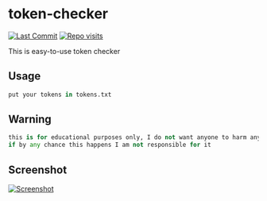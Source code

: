 # token-checker
[![Last Commit](https://img.shields.io/github/last-commit/flowitoo/token-checker?color=9b59b6&logo=Elixir&logoColor=9b59b6&style=for-the-badge)](https://github.com/flowitoo/token-checker)
[![Repo visits](https://badges.pufler.dev/visits/flowitoo/token-checker?style=for-the-badge&logo=elixir&logoColor=9b59b6&color=9b59b6&label=repo+visits)](https://github.com/flowitoo/token-checker)


This is easy-to-use token checker

## Usage

```python
put your tokens in tokens.txt
```

## Warning
```python
this is for educational purposes only, I do not want anyone to harm anyone,
if by any chance this happens I am not responsible for it
```
## Screenshot
[![Screenshot](https://media.discordapp.net/attachments/775156196562305044/834558903831494706/unknown.png)](https://github.com/flowitoo/token-checker)
